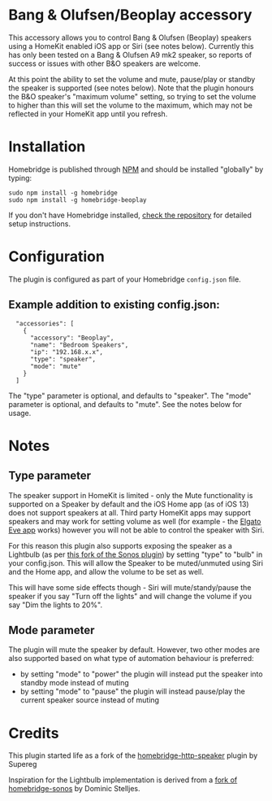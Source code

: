 # Bang & Olufsen/Beoplay accessory

This accessory allows you to control Bang & Olufsen (Beoplay) speakers using a HomeKit enabled iOS app or Siri (see notes below).  Currently this has only been tested on a Bang & Olufsen A9 mk2 speaker, so reports of success or issues with other B&O speakers are welcome.

At this point the ability to set the volume and mute, pause/play or standby the speaker is supported (see notes below). Note that the plugin honours the B&O speaker's "maximum volume" setting, so trying to set the volume to higher than this will set the volume to the maximum, which may not be reflected in your HomeKit app until you refresh.

# Installation

Homebridge is published through [NPM](https://www.npmjs.com/package/homebridge) and should be installed "globally" by typing:

    sudo npm install -g homebridge
    sudo npm install -g homebridge-beoplay

If you don't have Homebridge installed, [check the repository](https://github.com/nfarina/homebridge) for detailed setup instructions.

# Configuration

The plugin is configured as part of your Homebridge `config.json` file.

## Example addition to existing config.json:

      "accessories": [
        {
          "accessory": "Beoplay",
          "name": "Bedroom Speakers",
          "ip": "192.168.x.x",
          "type": "speaker",
          "mode": "mute"
        }
      ]

The "type" parameter is optional, and defaults to "speaker". The "mode" parameter is optional, and defaults to "mute". See the notes below for usage. 

# Notes

## Type parameter

The speaker support in HomeKit is limited - only the Mute functionality is supported on a Speaker by default and the iOS Home app (as of iOS 13) does not support speakers at all. Third party HomeKit apps may support speakers and may work for setting volume as well (for example - the [Elgato Eve app](https://apps.apple.com/gb/app/eve-for-homekit/id917695792) works) however you will not be able to control the speaker with Siri.

For this reason this plugin also supports exposing the speaker as a Lightbulb (as per [this fork of the Sonos plugin](https://github.com/dominicstelljes/homebridge-sonos)) by setting "type" to "bulb" in your config.json. This will allow the Speaker to be muted/unmuted using Siri and the Home app, and allow the volume to be set as well. 

This will have some side effects though - Siri will mute/standy/pause the speaker if you say "Turn off the lights" and will change the volume if you say "Dim the lights to 20%". 

## Mode parameter

The plugin will mute the speaker by default. However, two other modes are also supported based on what type of automation behaviour is preferred: 
* by setting "mode" to "power" the plugin will instead put the speaker into standby mode instead of muting
* by setting "mode" to "pause" the plugin will instead pause/play the current speaker source instead of muting

# Credits
This plugin started life as a fork of the [homebridge-http-speaker](https://github.com/Supereg/homebridge-http-speaker) plugin by Supereg

Inspiration for the Lightbulb implementation is derived from a [fork of homebridge-sonos](https://github.com/dominicstelljes/homebridge-sonos) by Dominic Stelljes.